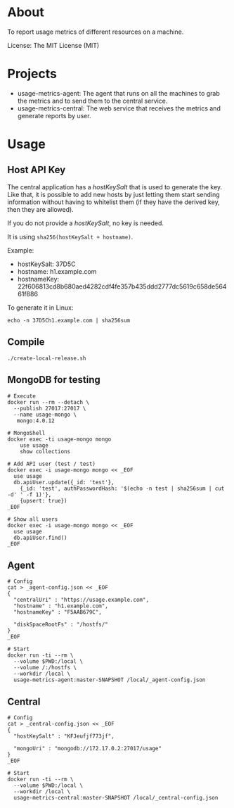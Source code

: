 # About

To report usage metrics of different resources on a machine.

License: The MIT License (MIT)


# Projects

- usage-metrics-agent: The agent that runs on all the machines to grab the metrics and to send them to the central service.
- usage-metrics-central: The web service that receives the metrics and generate reports by user.

# Usage

## Host API Key

The central application has a *hostKeySalt* that is used to generate the key. Like that, it is possible to add new hosts by
just letting them start sending information without having to whitelist them (if they have the derived key, then they are allowed).

If you do not provide a *hostKeySalt*, no key is needed.  

It is using `sha256(hostKeySalt + hostname)`.

Example:
- hostKeySalt: 37D5C
- hostname: h1.example.com
- hostnameKey: 22f606813cd8b680aed4282cdf4fe357b435ddd2777dc5619c658de56461f886

To generate it in Linux:
```
echo -n 37D5Ch1.example.com | sha256sum
```

## Compile

```
./create-local-release.sh
```

## MongoDB for testing

```
# Execute
docker run --rm --detach \
  --publish 27017:27017 \
  --name usage-mongo \
   mongo:4.0.12

# MongoShell
docker exec -ti usage-mongo mongo
	use usage
	show collections

# Add API user (test / test)
docker exec -i usage-mongo mongo << _EOF
  use usage
  db.apiUser.update({_id: 'test'}, 
  	{_id: 'test', authPasswordHash: '$(echo -n test | sha256sum | cut -d' ' -f 1)'}, 
  	{upsert: true})
_EOF

# Show all users
docker exec -i usage-mongo mongo << _EOF
  use usage
  db.apiUser.find()
_EOF

```

## Agent

```
# Config
cat > _agent-config.json << _EOF
{
  "centralUri" : "https://usage.example.com",
  "hostname" : "h1.example.com",
  "hostnameKey" : "F5AAB679C",

  "diskSpaceRootFs" : "/hostfs/"
}
_EOF

# Start
docker run -ti --rm \
  --volume $PWD:/local \
  --volume /:/hostfs \
  --workdir /local \
  usage-metrics-agent:master-SNAPSHOT /local/_agent-config.json

```

## Central

```
# Config
cat > _central-config.json << _EOF
{
  "hostKeySalt" : "KFJeufjf773jf",

  "mongoUri" : "mongodb://172.17.0.2:27017/usage"
}
_EOF

# Start
docker run -ti --rm \
  --volume $PWD:/local \
  --workdir /local \
  usage-metrics-central:master-SNAPSHOT /local/_central-config.json

```
